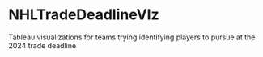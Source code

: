 # NHLTradeDeadlineVIz
Tableau visualizations for teams trying identifying players to pursue at the 2024 trade deadline 
